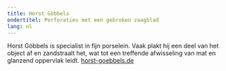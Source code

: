 ```yaml
---
title: Horst Göbbels
ondertitel: Perforaties met een gebroken zaagblad
lang: nl
---
```


Horst Göbbels is specialist in fijn porselein. Vaak plakt hij een deel van het object af en zandstraalt het, wat tot een treffende afwisseling van mat en glanzend oppervlak leidt. [horst-goebbels.de](http://www.horst-goebbels.de)
